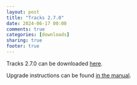 ```yaml
---
layout: post
title: "Tracks 2.7.0"
date: 2024-06-17 00:00
comments: true
categories: [downloads]
sharing: true
footer: true
---
```


Tracks 2.7.0 can be downloaded [here](https://github.com/TracksApp/tracks/archive/v2.7.0.zip).

Upgrade instructions can be found [in the manual](https://github.com/TracksApp/tracks/blob/v2.7.0/doc/upgrading.md).
